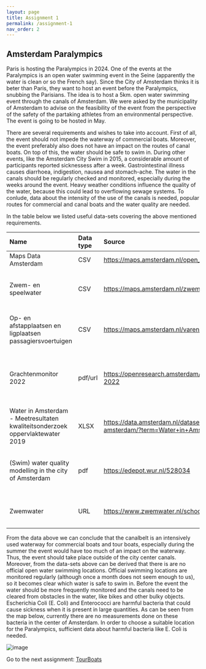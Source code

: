 ```yaml
---
layout: page
title: Assignment 1
permalink: /assignment-1
nav_order: 2
---
```


## Amsterdam Paralympics
Paris is hosting the Paralympics in 2024. One of the events at the Paralympics is an open water
swimming event in the Seine (apparently the water is clean or so the French say). Since the City
of Amsterdam thinks it is beter than Paris, they want to host an event before the Paralympics,
snubbing the Parisians. The idea is to host a 5km. open water swimming event through the
canals of Amsterdam. We were asked by the municipality of Amsterdam to advise on the
feasibility of the event from the perspective of the safety of the partaking athletes from an
environmental perspective. The event is going to be hosted in May.

There are several requirements and wishes to take into account. First of all, the event should not impede the waterway of commercial boats. Moreover, the event preferably also does not have an impact on the routes of canal boats. On top of this, the water should be safe to swim in. During other events, like the Amsterdam City Swim in 2015, a considerable amount of participants reported sicknessess after a week. Gastrointestinal illness causes diarrhoea, 
indigestion, nausea and stomach-ache. The water in the canals should be regularly checked and monitored, especially during the weeks around the event. Heavy weather conditions influence the quality of the water, because this could lead to overflowing sewage systems. To conlude, data about the intensity of the use of the canals is needed, popular routes for commercial and canal boats and the water quality are needed. 

In the table below we listed useful data-sets covering the above mentioned requirements. 

| Name                                   | Data type  | Source | Comments             |
|:-------------------------------------------------|:---------------|:----------------|:-------------------------------|
| Maps Data Amsterdam| CSV | https://maps.amsterdam.nl/open_geodata/ |Website with maps needed |
| Zwem- en speelwater | CSV | https://maps.amsterdam.nl/zwemwater/ | Map that shows how canals are not an official swim location |
| Op- en afstapplaatsen en ligplaatsen passagiersvoertuigen | CSV | https://maps.amsterdam.nl/varen/ | Map that shows that the canalbelt is intensively used by boats|
| Grachtenmonitor 2022 | pdf/url | https://openresearch.amsterdam/nl/page/92981/grachtenmonitor-2022 | Document that contains information about how intensely a waterway is used |
| Water in Amsterdam - Meetresultaten kwaliteitsonderzoek oppervlaktewater 2019 | XLSX | https://data.amsterdam.nl/datasets/lAqjIsj-_a7psg/water-in-amsterdam/?term=Water+in+Amsterdam | Data sheet with data about water quality |
| (Swim) water quality modelling in the city of Amsterdam | pdf | https://edepot.wur.nl/528034 | Thesis about water quality in Amsterdam, e.g.information about what influences it |
| Zwemwater | URL | https://www.zwemwater.nl/schoon_water_kwaliteit | Data about swim water quality, measurements |

From the data above we can conclude that the canalbelt is an intensively used waterway for commercial boats and tour boats, especially during the summer the event would have too much of an impact on the waterway. Thus, the event should take place outside of the city center canals. Moreover, from the data-sets above can be derived that there is are no official open water swimming locations. Official swimming locations are monitored regularly (although once a month does not seem enough to us), so it becomes clear which water is safe to swim in. Before the event the water should be more frequently monitored and the canals need to be cleared from obstacles in the water, like bikes and other bulky objects. Escherichia Coli (E. Coli) and Enterococci are harmful bacteria that could cause sickness when it is present in large quantities. As can be seen from the map below, currently there are no measurements done on these bacteria in the center of Amsterdam. In order to choose a suitable location for the Paralympics, sufficient data about harmful bacteria like E. Coli is needed.

![image](https://github.com/iepebouw/data1/assets/144791642/0b80ea40-5a17-4aa9-9b05-0350db63be6b)
















Go to the next assignment: [TourBoats]({{site.baseurl}}/assignment-2)
